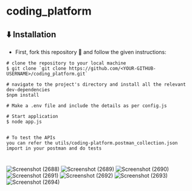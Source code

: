 # coding_platform

## ⬇️ Installation

- First, fork this repository 🍴 and follow the given instructions:

```
# clone the repository to your local machine
$ git clone `git clone https://github.com/<YOUR-GITHUB-USERNAME>/coding_platform.git`

# navigate to the project's directory and install all the relevant dev-dependencies
$npm install

# Make a .env file and include the details as per config.js

# Start application
$ node app.js


# To test the APIs 
you can refer the utils/coding-platform.postman_collection.json
import in your postman and do tests
```
#
![Screenshot (2688)](https://github.com/aman-s-20/coding_platform/assets/88033748/a8bdcf12-36ed-4f00-8661-aadab8b98c06)
![Screenshot (2689)](https://github.com/aman-s-20/coding_platform/assets/88033748/56f2d3d8-1ef6-4b59-8bbb-ece717124756)
![Screenshot (2690)](https://github.com/aman-s-20/coding_platform/assets/88033748/2c3f7e0c-1e1d-44b7-8d09-c7c57b77222d)
![Screenshot (2691)](https://github.com/aman-s-20/coding_platform/assets/88033748/70633776-e543-467a-94a5-3302251efc26)
![Screenshot (2692)](https://github.com/aman-s-20/coding_platform/assets/88033748/9b3db931-f71a-4783-b4d7-7f52a5d712d1)
![Screenshot (2693)](https://github.com/aman-s-20/coding_platform/assets/88033748/194e2c35-40dc-426f-8766-46284c9a0a85)
![Screenshot (2694)](https://github.com/aman-s-20/coding_platform/assets/88033748/5afeeb91-c70f-4f7e-a01b-8fd1ce8d1f5b)

